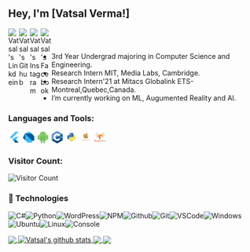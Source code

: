 ## Hey, I'm [Vatsal Verma!] 


 
<a href="https://www.linkedin.com/in/vatsal-verma22/">
  <img align="left" alt="Vatsal's Linkdein" width="22px" src="https://cdn.jsdelivr.net/npm/simple-icons@v3/icons/linkedin.svg" />
</a>
<a href="https://github.com/vatsalcode">
  <img align="left" alt="Vatsal's Github" width="22px" src="https://cdn.jsdelivr.net/npm/simple-icons@v3/icons/github.svg" />

<a href="https://www.instagram.com/whovatsal/?hl=en">
  <img align="left" alt="Vatsal's Instagram" width="22px" src="https://cdn.jsdelivr.net/npm/simple-icons@v3/icons/instagram.svg" />
</a>
<a href="https://www.facebook.com/vatsal.vtsu/">
  <img align="left" alt="Vatsal's Facebook" width="22px" src="https://cdn.jsdelivr.net/npm/simple-icons@v3/icons/facebook.svg" />
</a>

<br/>
<br/>


-  3rd Year Undergrad majoring in Computer Science and Engineering.
-  Research Intern MIT, Media Labs, Cambridge.
-  Research Intern'21 at Mitacs Globalink ETS-Montreal,Quebec,Canada.
-  I’m currently working on ML, Augumented Reality and AI.
### Languages and Tools:  

<code><img height="25" src="https://raw.githubusercontent.com/github/explore/80688e429a7d4ef2fca1e82350fe8e3517d3494d/topics/flutter/flutter.png"></code>
<code><img height="25" src="https://raw.githubusercontent.com/github/explore/80688e429a7d4ef2fca1e82350fe8e3517d3494d/topics/dart/dart.png"></code>
<code><img height="25" src="https://raw.githubusercontent.com/github/explore/80688e429a7d4ef2fca1e82350fe8e3517d3494d/topics/android/android.png"></code>
<code><img height="25" src="https://raw.githubusercontent.com/github/explore/80688e429a7d4ef2fca1e82350fe8e3517d3494d/topics/cpp/cpp.png"></code>
<code><img height="25" src="https://raw.githubusercontent.com/github/explore/80688e429a7d4ef2fca1e82350fe8e3517d3494d/topics/python/python.png"></code>
<code><img height="25" src="https://raw.githubusercontent.com/github/explore/80688e429a7d4ef2fca1e82350fe8e3517d3494d/topics/objective-c/objective-c.png"></code> 
<code><img height="25" src="https://raw.githubusercontent.com/github/explore/80688e429a7d4ef2fca1e82350fe8e3517d3494d/topics/tensorflow/tensorflow.png"></code> 
### Visitor Count:
![Visitor Count](https://profile-counter.glitch.me/vatsalcode/count.svg)

### 🔧 Technologies
![C#](https://img.icons8.com/color/25/000000/c-sharp-logo.png)![Python](https://img.icons8.com/color/30/000000/python.png)![WordPress](https://img.icons8.com/color/25/wordpress.png)![NPM](https://img.icons8.com/color/25/npm.png)![Github](https://img.icons8.com/material-outlined/25/github.png)![Git](https://img.icons8.com/color/25/git.png)![VSCode](https://img.icons8.com/color/25/visual-studio-code-2019.png)![Windows](https://img.icons8.com/color/30/windows-10.png)![Ubuntu](https://img.icons8.com/color/30/ubuntu--v1.png)![Linux](https://img.icons8.com/color/30/linux.png)![Console](https://img.icons8.com/color/30/console.png)

<a href="https://github.com/vatsalcode">
  <img align="center" src="https://github-readme-stats.vercel.app/api/top-langs/?username=vatsalcode&theme=light&hide_langs_below=1" />
</a>
<a href="https://github.com/vatsalcode">
 <img align="center" src="https://github-readme-stats.vercel.app/api?username=vatsalcode&show_icons=true&theme=light&line_height=27" alt="Vatsal's github stats"/>
</a>
<a href="https://github.com/vatsalcode/Sorting-Algo-visulizer">
  <img align="center" src="https://github-readme-stats.vercel.app/api/pin/?username=vatsalcode&repo=Sorting-Algo-visulizer&theme=light" />
</a>
<a href="https://github.com/vatsalcode/Codeshow-100days_of_code">
 <img align="center" src="https://github-readme-stats.vercel.app/api/pin/?username=vatsalcode&repo=Codeshow-100days_of_code&theme=light" />
</a>
<div align="center">

</div>

